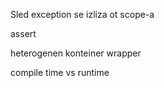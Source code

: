 Sled exception se izliza ot scope-a

assert

heterogenen konteiner
wrapper

compile time vs runtime
